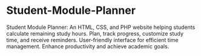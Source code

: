 # Student-Module-Planner
Student Module Planner: An HTML, CSS, and PHP website helping students calculate remaining study hours. Plan, track progress, customize study time, and receive reminders. User-friendly interface for efficient time management. Enhance productivity and achieve academic goals.
